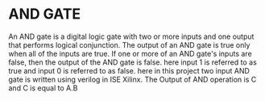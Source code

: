 
# AND GATE
An AND gate is a digital logic gate with two or more inputs and one output that performs logical conjunction. The output of an AND gate is true only when all of the inputs are true. If one or more of an AND gate's inputs are false, then the output of the AND gate is false.
here input 1 is referred to as true and input 0 is referred to as false.
here in this project two input AND gate is written using verilog in ISE Xilinx.
The Output of AND operation is C and C is equal to A.B